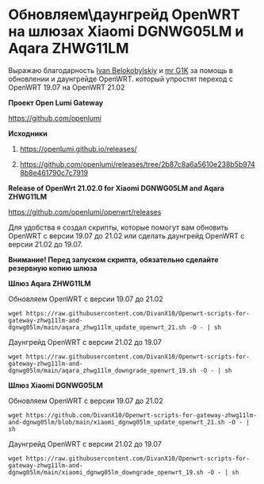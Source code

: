 # Обновляем\даунгрейд OpenWRT на шлюзах Xiaomi DGNWG05LM и Aqara ZHWG11LM

Выражаю благодарность [Ivan Belokobylskiy](https://github.com/devbis) и [mr G1K](https://github.com/G1K) за помощь в обновлении и даунгрейде OpenWRT.  который упростят переход с OpenWRT 19.07 на OpenWRT 21.02

**Проект Open Lumi Gateway**

https://github.com/openlumi

**Исходники**

1) https://openlumi.github.io/releases/

2) https://github.com/openlumi/releases/tree/2b87c8a6a5610e238b5b9748b8e461790c7c7919


**Release of OpenWrt 21.02.0 for Xiaomi DGNWG05LM and Aqara ZHWG11LM**

https://github.com/openlumi/openwrt/releases

Для удобства я создал скрипты, которые помогут вам обновить OpenWRT с версии 19.07 до 21.02 или сделать даунгрейд OpenWRT с версии 21.02 до 19.07. 

**Внимание! Перед запуском скрипта, обязательно сделайте резервную копию шлюза**

**Шлюз Aqara ZHWG11LM**

Обновляем OpenWRT с версии 19.07 до 21.02
```
wget https://raw.githubusercontent.com/DivanX10/Openwrt-scripts-for-gateway-zhwg11lm-and-dgnwg05lm/main/aqara_zhwg11lm_update_openwrt_21.sh -O - | sh
```
Даунгрейд OpenWRT с версии 21.02 до 19.07
```
wget https://raw.githubusercontent.com/DivanX10/Openwrt-scripts-for-gateway-zhwg11lm-and-dgnwg05lm/main/aqara_zhwg11lm_downgrade_openwrt_19.sh -O - | sh
```



**Шлюз Xiaomi DGNWG05LM**

Обновляем OpenWRT с версии 19.07 до 21.02
```
wget https://github.com/DivanX10/Openwrt-scripts-for-gateway-zhwg11lm-and-dgnwg05lm/blob/main/xiaomi_dgnwg05lm_update_openwrt_21.sh -O - | sh
```
Даунгрейд OpenWRT с версии 21.02 до 19.07
```
wget https://raw.githubusercontent.com/DivanX10/Openwrt-scripts-for-gateway-zhwg11lm-and-dgnwg05lm/main/xiaomi_dgnwg05lm_downgrade_openwrt_19.sh -O - | sh
```

